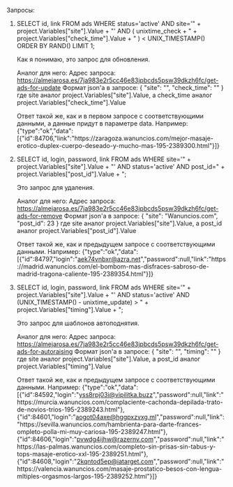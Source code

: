 Запросы:

1. SELECT id, link 
                FROM ads 
                WHERE status='active' 
                    AND site='" + project.Variables["site"].Value + "' 
                    AND ( unixtime_check + " + project.Variables["check_time"].Value + " ) < UNIX_TIMESTAMP() 
                ORDER BY RAND() 
                LIMIT 1;

    Как я понимаю, это запрос для обновления.

    Аналог для него:
    Адрес запроса: https://almejarosa.es/7ja983e2r5cc46e83jpbcds5psw39dkzh6fc/get-ads-for-update
    Формат json'а в запросе: 
    {
        "site": "",
        "check_time": ""
    }
    где site аналог project.Variables["site"].Value, а check_time аналог project.Variables["check_time"].Value

    Ответ такой же, как и в первом запросе с соответствующими данными, а данные придут в параметре data.
    Например: {"type":"ok","data":[{"id":84706,"link":"https:\/\/zaragoza.wanuncios.com\/mejor-masaje-erotico-duplex-cuerpo-deseado-y-mucho-mas-195-2389300.html"}]}

2. SELECT id, login, password, link 
        FROM ads 
        WHERE site='" + project.Variables["site"].Value + "' 
            AND status='active' AND post_id=" + project.Variables["post_id"].Value + "; 

    Это запрос для удаления.

    Аналог для него:
    Адрес запроса: https://almejarosa.es/7ja983e2r5cc46e83jpbcds5psw39dkzh6fc/get-ads-for-remove
    Формат json'а в запросе: 
    {
        "site": "Wanuncios.com",
        "post_id": 23
    }
    где site аналог project.Variables["site"].Value, а post_id аналог project.Variables["post_id"].Value

    Ответ такой же, как и предыдущем запросе с соответствующими данными.
    Например: {"type":"ok","data":[{"id":84797,"login":"aek74vnbxr@azra.net","password":null,"link":"https:\/\/madrid.wanuncios.com\/el-bombom-mas-disfraces-sabroso-de-madrid-tragona-caliente-195-2389354.html"}]}

3. SELECT id, login, password, link 
        FROM ads 
        WHERE site='" + project.Variables["site"].Value + "' 
            AND status='active' 
            AND (UNIX_TIMESTAMP() - unixtime_update) > " + project.Variables["timing"].Value + ";

    Это запрос для шаблонов автоподнятия.

    Аналог для него:
    Адрес запроса: https://almejarosa.es/7ja983e2r5cc46e83jpbcds5psw39dkzh6fc/get-ads-for-autoraising
    Формат json'а в запросе: 
    {
        "site": "",
        "timing": ""
    }
    где site аналог project.Variables["site"].Value, а post_id аналог project.Variables["timing"].Value

    Ответ такой же, как и предыдущем запросе с соответствующими данными.
    Например: {"type":"ok","data":[{"id":84592,"login":"yss8rpj03i@vipilitka.buzz","password":null,"link":"https:\/\/murcia.wanuncios.com\/complaciente-cachonda-depilada-trato-de-novios-trios-195-2389243.html"},{"id":84601,"login":"aogot04axe@hggpxzvxg.ml","password":null,"link":"https:\/\/sevilla.wanuncios.com\/hambrienta-para-darte-frances-ompleto-polla-mi-muy-cariosa-195-2389247.html"},{"id":84606,"login":"pvwdg4ijhw@razernv.com","password":null,"link":"https:\/\/las-palmas.wanuncios.com\/completo-sin-prisas-sin-tabus-y-tops-masaje-erotico-xxl-195-2389251.html"},{"id":84608,"login":"2kqntod5ep@iatarget.com","password":null,"link":"https:\/\/valencia.wanuncios.com\/masaje-prostatico-besos-con-lengua-mltiples-orgasmos-largos-195-2389252.html"}]}
